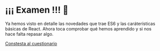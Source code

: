 # ¡¡¡ Examen !!! 🤔

Ya hemos visto en detalle las novedades que trae ES6 y las caráterísticas básicas de React. Ahora toca comprobar qué hemos aprendido y si nos hace falta repasar algo.

[Constesta al cuestionario](https://franciscocalle.typeform.com/to/GHSw3p)

